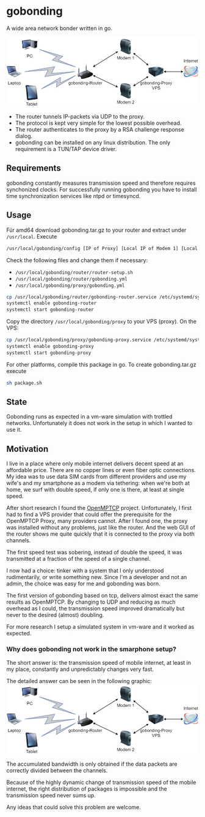 # gobonding

A wide area network bonder written in go.

![Overview](https://github.com/kochelmonster/gobonding/blob/main/assets/overview.png?raw=true)

- The router tunnels IP-packets via UDP to the proxy.
- The protocol is kept very simple for the lowest possible overhead.
- The router authenticates to the proxy by a RSA challenge response dialog.
- gobonding can be installed on any linux distribution. The only requirement is a TUN/TAP device driver.

## Requirements

gobonding constantly measures transmission speed and therefore requires synchonized clocks.
For successfully running gobonding you have to install time synchronization services like ntpd or timesyncd.

## Usage

Für amd64 download gobonding.tar.gz to your router and extract under `/usr/local`.
Execute

```bash
/usr/local/gobonding/config [IP of Proxy] [Local IP of Modem 1] [Local IP of Modem 2]
```

Check the following files and change them if necessary:

- `/usr/local/gobonding/router/router-setup.sh`
- `/usr/local/gobonding/router/gobonding.yml`
- `/usr/local/gobonding/proxy/gobonding.yml`

```bash
cp /usr/local/gobonding/router/gobonding-router.service /etc/systemd/system
systemctl enable gobonding-router
systemctl start gobonding-router
```

Copy the directory `/usr/local/gobonding/proxy` to your VPS (proxy).
On the VPS:

```bash
cp /usr/local/gobonding/proxy/gobonding-proxy.service /etc/systemd/system
systemctl enable gobonding-proxy
systemctl start gobonding-proxy
```

For other platforms, compile this package in go. To create gobonding.tar.gz execute

```bash
sh package.sh
```

## State

Gobonding runs as expected in a vm-ware simulation with trottled networks. Unfortunately it does not work in the setup in which I wanted to use it.

## Motivation

I live in a place where only mobile internet delivers decent speed at an affordable price. There are no copper lines or even fiber optic connections. My idea was to use data SIM cards from different providers and use my wife's and my smartphone as a modem via tethering: when we're both at home, we surf with double speed, if only one is there, at least at single speed.

After short research I found the [OpenMPTCP](https://www.openmptcprouter.com/) project.
Unfortunately, I first had to find a VPS provider that could offer the prerequisite for the OpenMPTCP Proxy, many providers cannot. After I found one, the proxy was installed without any problems, just like the router. And the web GUI of the router shows me quite quickly that it is connected to the proxy via both channels.

The first speed test was sobering, instead of double the speed, it was transmitted at a fraction of the speed of a single channel.

I now had a choice: tinker with a system that I only understood rudimentarily, or write something new. Since I'm a developer and not an admin, the choice was easy for me and
gobonding was born.

The first version of gobonding based on tcp, delivers almost exact the same results as OpenMPTCP. By changing to UDP and reducing as much overhead as I could, the transmission speed improved dramatically but never to the desired (almost) doubling.

For more research I setup a simulated system in vm-ware and it worked as expected.

### Why does gobonding not work in the smarphone setup?

The short answer is: the transmission speed of mobile internet, at least in my place, constantly and unpredictably changes very fast.

The detailed answer can be seen in the following graphic:
![BandWIth](https://github.com/kochelmonster/gobonding/blob/main/assets/overview.png?raw=true)

The accumulated bandwidth is only obtained if the data packets are correctly divided between the channels.

Because of the highly dynamic change of transmission speed of the mobile internet, the
right distribution of packages is impossible and the transmission speed never sums up.

Any ideas that could solve this problem are welcome.
